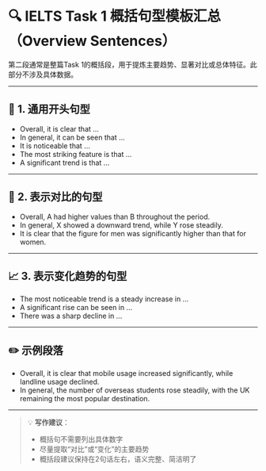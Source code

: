 # 🔍 IELTS Task 1 概括句型模板汇总（Overview Sentences）

第二段通常是整篇Task 1的概括段，用于提炼主要趋势、显著对比或总体特征。此部分不涉及具体数据。

---

## 📌 1. 通用开头句型

- Overall, it is clear that ...
- In general, it can be seen that ...
- It is noticeable that ...
- The most striking feature is that ...
- A significant trend is that ...

---

## 🧱 2. 表示对比的句型

- Overall, A had higher values than B throughout the period.
- In general, X showed a downward trend, while Y rose steadily.
- It is clear that the figure for men was significantly higher than that for women.

---

## 📈 3. 表示变化趋势的句型

- The most noticeable trend is a steady increase in ...
- A significant rise can be seen in ...
- There was a sharp decline in ...

---

## ✏️ 示例段落

- Overall, it is clear that mobile usage increased significantly, while landline usage declined.
- In general, the number of overseas students rose steadily, with the UK remaining the most popular destination.

---

> 💡 **写作建议**：
> - 概括句不需要列出具体数字
> - 尽量提取“对比”或“变化”的主要趋势
> - 概括段建议保持在2句话左右，语义完整、简洁明了
